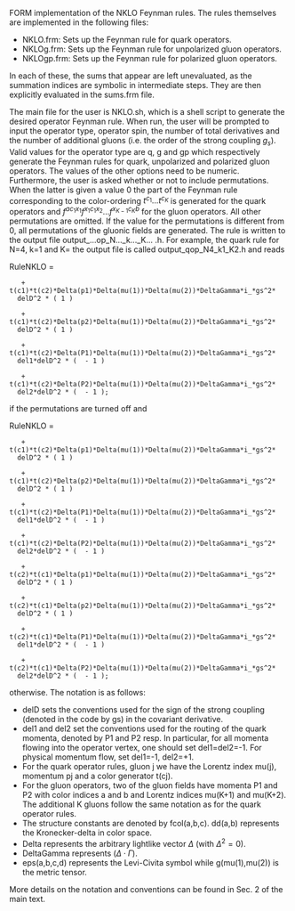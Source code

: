 FORM implementation of the NKLO Feynman rules. The rules themselves are implemented in the following files:

* NKLO.frm: Sets up the Feynman rule for quark operators.
* NKLOg.frm: Sets up the Feynman rule for unpolarized gluon operators.
* NKLOgp.frm: Sets up the Feynman rule for polarized gluon operators.

In each of these, the sums that appear are left unevaluated, as the summation indices are symbolic in intermediate steps. They are then explicitly evaluated in the sums.frm file. 

The main file for the user is NKLO.sh, which is a shell script to generate the desired operator Feynman rule. When run, the user will be prompted to input the operator type, operator spin, the number of total derivatives and the number of additional gluons (i.e. the order of the strong coupling $g_s$). Valid values for the operator type are q, g and gp which respectively generate the Feynman rules for quark, unpolarized and polarized gluon operators. The values of the other options need to be numeric. Furthermore, the user is asked whether or not to include permutations. When the latter is given a value 0 the part of the Feynman rule corresponding to the color-ordering $t^{c_1}\dots t^{c_K}$ is generated for the quark operators and $f^{a c_1 x_1}f^{x_1 c_1 x_2}\dots f^{x_{K-1}c_K b}$ for the gluon operators. All other permutations are omitted. If the value for the permutations is different from 0, all permutations of the gluonic fields are generated. The rule is written to the output file output_...op_N..._k..._K... .h. For example, the quark rule for N=4, k=1 and K= the output file is called output_qop_N4_k1_K2.h and reads

RuleNKLO =

       + t(c1)*t(c2)*Delta(p1)*Delta(mu(1))*Delta(mu(2))*DeltaGamma*i_*gs^2*
      delD^2 * ( 1 )

       + t(c1)*t(c2)*Delta(p2)*Delta(mu(1))*Delta(mu(2))*DeltaGamma*i_*gs^2*
      delD^2 * ( 1 )

       + t(c1)*t(c2)*Delta(P1)*Delta(mu(1))*Delta(mu(2))*DeltaGamma*i_*gs^2*
      del1*delD^2 * (  - 1 )

       + t(c1)*t(c2)*Delta(P2)*Delta(mu(1))*Delta(mu(2))*DeltaGamma*i_*gs^2*
      del2*delD^2 * (  - 1 );

  if the permutations are turned off and

RuleNKLO =

       + t(c1)*t(c2)*Delta(p1)*Delta(mu(1))*Delta(mu(2))*DeltaGamma*i_*gs^2*
      delD^2 * ( 1 )

       + t(c1)*t(c2)*Delta(p2)*Delta(mu(1))*Delta(mu(2))*DeltaGamma*i_*gs^2*
      delD^2 * ( 1 )

       + t(c1)*t(c2)*Delta(P1)*Delta(mu(1))*Delta(mu(2))*DeltaGamma*i_*gs^2*
      del1*delD^2 * (  - 1 )

       + t(c1)*t(c2)*Delta(P2)*Delta(mu(1))*Delta(mu(2))*DeltaGamma*i_*gs^2*
      del2*delD^2 * (  - 1 )

       + t(c2)*t(c1)*Delta(p1)*Delta(mu(1))*Delta(mu(2))*DeltaGamma*i_*gs^2*
      delD^2 * ( 1 )

       + t(c2)*t(c1)*Delta(p2)*Delta(mu(1))*Delta(mu(2))*DeltaGamma*i_*gs^2*
      delD^2 * ( 1 )

       + t(c2)*t(c1)*Delta(P1)*Delta(mu(1))*Delta(mu(2))*DeltaGamma*i_*gs^2*
      del1*delD^2 * (  - 1 )

       + t(c2)*t(c1)*Delta(P2)*Delta(mu(1))*Delta(mu(2))*DeltaGamma*i_*gs^2*
      del2*delD^2 * (  - 1 );

otherwise. The notation is as follows:

* delD sets the conventions used for the sign of the strong coupling (denoted in the code by gs) in the covariant derivative.
* del1 and del2 set the conventions used for the routing of the quark momenta, denoted by P1 and P2 resp. In particular, for all momenta flowing into the operator vertex, one should set del1=del2=-1. For physical momentum flow, set
  del1=-1, del2=+1.
* For the quark operator rules, gluon j we have the Lorentz index mu(j), momentum pj and a color generator t(cj). 
* For the gluon operators, two of the gluon fields have momenta P1 and P2 with color indices a and b and Lorentz indices mu(K+1) and mu(K+2). The additional K gluons follow the same notation as for the quark operator rules. 
* The structure constants are denoted by fcol(a,b,c). dd(a,b) represents the Kronecker-delta in color space.
* Delta represents the arbitrary lightlike vector $\Delta$ (with $\Delta^2=0$).
* DeltaGamma represents ($\Delta\cdot\Gamma$).
* eps(a,b,c,d) represents the Levi-Civita symbol while g(mu(1),mu(2)) is the metric tensor.

More details on the notation and conventions can be found in Sec. 2 of the main text.
